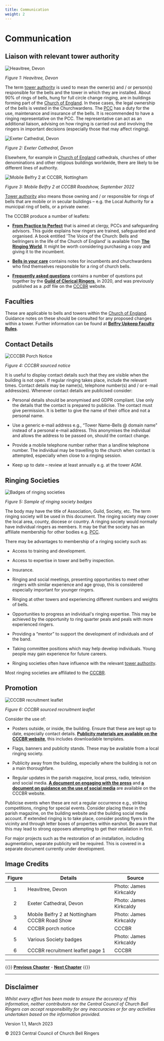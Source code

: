 ```yaml
---
title: Communication
weight: 2
---
```


# Communication

## Liaison with relevant tower authority 

![Heavitree, Devon](heavitree_350.jpg)

*Figure 1: Heavitree, Devon*

The term [tower authority](../glossary/#tower-authority) is used to mean the owner(s) and / or person(s) responsible for the bells and the tower in which they are installed.
About 90% of rings of bells, hung for full circle change ringing, are in buildings forming part of the [Church of England](../glossary/#church-of-england). In these cases, the legal ownership of the bells is vested in the Churchwardens. The [PCC](../glossary/#pcc) has a duty for the use, maintenance and insurance of the bells. It is recommended to have a ringing representative on the PCC. The representative can act as an additional liaison, advising on how ringing is carried out and involving the ringers in important decisions (especially those that may affect ringing).

![Exeter Cathedral, Devon](exeter_cathedral_350.jpg)

*Figure 2: Exeter Cathedral, Devon*

Elsewhere, for example in [Church of England](../glossary/#church-of-england) cathedrals, churches of other denominations and other religious buildings worldwide, there are likely to be different lines of authority. 

![Mobile Belfry 2 at CCCBR, Nottingham](Mobile2_350.jpg)

*Figure 3: Mobile Belfry 2 at CCCBR Roadshow, September 2022*

[Tower authority](../glossary/#tower-authority) also means those owning and / or responsible for rings of bells that are mobile or in secular buildings – e.g. the Local Authority for a municipal ring of bells, or a private owner. 

The CCCBR produce a number of leaflets:

- **[From Practice to Perfect](https://cccbr.org.uk/wp-content/uploads/2022/12/From-Practice-to-Perfect-a-short-guide-for-clergy-PCCs-and-Safeguarding-Advisors.pdf)** that is aimed at clergy, PCCs and safeguarding advisors. This guide explains how ringers are trained, safeguarded and organised. A book entitled 'The Voice of the Church: Bells and bellringers in the life of the Church of England' is available from **[The Ringing World](https://www.ringingworld.co.uk/purchase/shop/the-voice-of-the-church.html)**. It might be worth considering purchasing a copy and giving it to the incumbent.

- **[Bells in your care](../communication/yourcare/)** contains notes for incumbents and churchwardens who find themselves responsible for a ring of church bells.

- **[Frequently asked questions](../communication/faqs/)** contains a number of questions put together by the **[Guild of Clerical Ringers](http://guildofclericalringers.org.uk/)**, in 2020, and was previously published as a .pdf file on the [CCCBR](https://runningatower.cccbr.org.uk/docs/glossary/#cccbr) website.

## Faculties 

These are applicable to bells and towers within the [Church of England](../glossary/#church-of-england). Guidance notes on these should be consulted for any proposed changes within a tower. Further information can be found at **[Belfry Upkeep Faculty Rules](https://belfryupkeep.cccbr.org.uk/docs/030-faculty-rules/)**.

## Contact Details 

![CCCBR Porch Notice](porch_350.jpg)

*Figure 4: CCCBR sourced notice*

It is useful to display contact details such that they are visible when the building is not open. If regular ringing takes place, include the relevant times. Contact details may be name(s), telephone number(s) and / or e-mail address(es). Whenever contact details are publicised consider: 

- Personal details should be anonymised and GDPR compliant. Use only the details that the contact is prepared to publicise. The contact must give permission. It is better to give the name of their office and not a personal name.

- Use a generic e-mail address e.g., “Tower Name-Bells @ domain name" instead of a personal e-mail address. This anonymises the individual and allows the address to be passed on, should the contact change.

- Provide a mobile telephone number rather than a landline telephone number. The individual may be travelling to the church when contact is attempted, especially when close to a ringing session.

- Keep up to date – review at least annually e.g. at the tower AGM.

## Ringing Societies 

![Badges of ringing societies](badges_350.jpg)

*Figure 5: Sample of ringing society badges*

The body may have the title of Association, Guild, Society, etc. The term ringing society will be used in this document. The ringing society may cover the local area, county, diocese or country. A ringing society would normally have individual ringers as members. It may be that the society has an affiliate membership for other bodies e.g. [PCC](../glossary/#PCC).

There may be advantages to membership of a ringing society such as: 

- Access to training and development. 

- Access to expertise in tower and belfry inspection. 

- Insurance. 

- Ringing and social meetings, presenting opportunities to meet other ringers with similar experience and age group, this is considered especially important for younger ringers. 

- Ringing at other towers and experiencing different numbers and weights of bells.

- Opportunities to progress an individual's ringing expertise. This may be achieved by the opportunity to ring quarter peals and peals with more experienced ringers.

- Providing a “mentor” to support the development of individuals and of the band.

- Taking committee positions which may help develop individuals. Young people may gain experience for future careers. 

- Ringing societies often have influence with the relevant [tower authority](../glossary/#tower-authority).

Most ringing societies are affiliated to the [CCCBR](../glossary/#cccbr). 

## Promotion 

![CCCBR recruitment leaflet](recruitment_350.jpg)

*Figure 6: CCCBR sourced recruitment leaflet*

Consider the use of: 

- Posters outside, or inside, the building. Ensure that these are kept up to date, especially contact details. **[Publicity materials are available on the CCCBR website](https://cccbr.org.uk/resources/publicity-material/)**, this includes downloadable templates.

- Flags, banners and publicity stands. These may be available from a local ringing society.  

- Publicity away from the building, especially where the building is not on a main thoroughfare. 

- Regular updates in the parish magazine, local press, radio, television and social media. **[A document on engaging with the press](https://cccbr.org.uk/wp-content/uploads/2022/11/Press-Info.pdf)** and **[a document on guidance on the use of social media](https://cccbr.org.uk/wp-content/uploads/2020/10/200902-Social_Media_Guidance.pdf)** are available on the CCCBR website.

Publicise events when these are not a regular occurrence e.g., striking competitions, ringing for special events. Consider placing these in the parish magazine, on the building website and the building social media account. If extended ringing is to take place, consider posting flyers in the vicinity and through letter boxes of properties within earshot. Be aware that this may lead to strong opposers attempting to get their retailation in first.

For major projects such as the restoration of an installation, including augmentation, separate publicity will be required. This is covered in a separate document currently under development.

## Image Credits

| Figure | Details | Source |
| :---: | --- | --- |
| 1 | Heavitree, Devon | Photo: James Kirkcaldy |
| 2 | Exeter Cathedral, Devon | Photo: James Kirkcaldy |
| 3 | Mobile Belfry 2 at Nottingham CCCBR Road Show | Photo: James Kirkcaldy |
| 4 | CCCBR porch notice | CCCBR |
| 5 | Various Society badges | Photo: James Kirkcaldy |
| 6 | CCCBR recruitment leaflet page 1 | CCCBR |

----

{{<hint info>}}
**[Previous Chapter](../introduction/)** - **[Next Chapter](../formalities/)**
{{</hint>}}

----

## Disclaimer
 
*Whilst every effort has been made to ensure the accuracy of this information, neither contributors nor the Central Council of Church Bell Ringers can accept responsibility for any inaccuracies or for any activities undertaken based on the information provided.*

Version 1.1, March 2023

© 2023 Central Council of Church Bell Ringers
